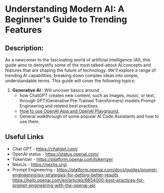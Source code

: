 # Understanding Modern AI: A Beginner's Guide to Trending Features

## Description:
As a newcomer to the fascinating world of artificial intelligence (AI), this guide aims to demystify some of the most talked-about AI concepts and features that are shaping the future of technology. We'll explore a range of trending AI capabilities, breaking down complex ideas into simple, understandable terms. This guide will cover the following topics:

1. **Generative AI** : Will uncover basics around 
    - how ChatGPT creates new content, such as images, music, or text, through GPT(Generative Pre-Trained Transformers) models.Prompt Engineering and related best practises.  
    - [How to use OpenAI Apis and OpenAI Playground.](https://github.com/arijitdeb1/AI-101/blob/main/OpenAI.md) 
    - General walkthrough of some popular AI Code Assistants and how to use them. 



## Useful Links

* Chat GPT - https://chatgpt.com/
* OpenAI status - https://status.openai.com/
* Tokenizer - https://platform.openai.com/tokenizer
* NextJs - https://nextjs.org/
* Prompt Engineering - 
  https://platform.openai.com/docs/guides/prompt-engineering/six-strategies-for-getting-better-results
  https://help.openai.com/en/articles/6654000-best-practices-for-prompt-engineering-with-the-openai-api